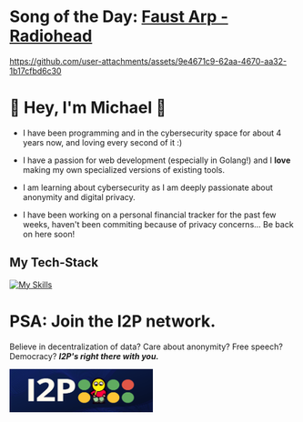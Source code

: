# Song of the Day: [Faust Arp - Radiohead](https://www.youtube.com/watch?v=PRc0iMRoIoc)

https://github.com/user-attachments/assets/9e4671c9-62aa-4670-aa32-1b17cfbd6c30

<div>
  <h1> 👋 Hey, I'm Michael 👋 </h1>
</div>

* I have been programming and in the cybersecurity space for about 4 years now, and loving every second of it :)

* I have a passion for web development (especially in Golang!) and I **love** making my own specialized versions of existing tools. 

* I am learning about cybersecurity as I am deeply passionate about anonymity and digital privacy. 

* I have been working on a personal financial tracker for the past few weeks, haven't been commiting because of privacy concerns... Be back on here soon!

## My Tech-Stack

[![My Skills](https://skillicons.dev/icons?i=go,linux,mysql,java,bash,py,js,html,css,docker,figma,latex)](https://skillicons.dev)

# PSA: Join the I2P network.
Believe in decentralization of data? Care about anonymity? Free speech? Democracy? ***I2P's right there with you.***

<a href= "https://geti2p.net/en/"><img style="width:50%;" alt = "I2P Banner Image" src="bannerBackgroundImage_4sm3vfhgeeb71-1962333870.png" />
